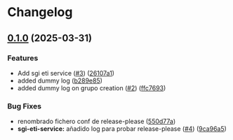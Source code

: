 # Changelog

## [0.1.0](https://github.com/didiez/hercules-sgi-monorepo-ci-poc/compare/v0.0.13...v0.1.0) (2025-03-31)


### Features

* Add sgi eti service ([#3](https://github.com/didiez/hercules-sgi-monorepo-ci-poc/issues/3)) ([26107a1](https://github.com/didiez/hercules-sgi-monorepo-ci-poc/commit/26107a13c8ec7a9cd9c8427d1f5ca37a20018f15))
* added dummy log ([b289e85](https://github.com/didiez/hercules-sgi-monorepo-ci-poc/commit/b289e858bc4d6000455fc2829e3364872c304659))
* added dummy log on grupo creation ([#2](https://github.com/didiez/hercules-sgi-monorepo-ci-poc/issues/2)) ([ffc7693](https://github.com/didiez/hercules-sgi-monorepo-ci-poc/commit/ffc76932a8ecf85de765047e3cc78c39f5da2ae4))


### Bug Fixes

* renombrado fichero conf de release-please ([550d77a](https://github.com/didiez/hercules-sgi-monorepo-ci-poc/commit/550d77aaedc9fb14ade6f8aad1327ea71c5d9ca9))
* **sgi-eti-service:** añadido log para probar release-please ([#4](https://github.com/didiez/hercules-sgi-monorepo-ci-poc/issues/4)) ([9ca96a5](https://github.com/didiez/hercules-sgi-monorepo-ci-poc/commit/9ca96a53464271398bf11a3072d391befd33b5b1))
